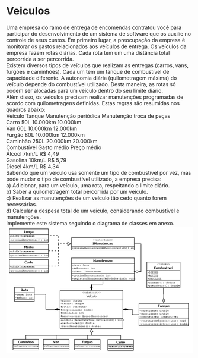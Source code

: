 # Veiculos

Uma empresa do ramo de entrega de encomendas contratou você para participar do desenvolvimento de um sistema
de software que os auxilie no controle de seus custos. Em primeiro lugar, a preocupação da empresa é monitorar os
gastos relacionados aos veículos de entrega. Os veículos da empresa fazem rotas diárias. Cada rota tem um uma
distância total percorrida a ser percorrida.<br /> 
Existem diversos tipos de veículos que realizam as entregas (carros, vans, furgões e caminhões). Cada um tem um
tanque de combustível de capacidade diferente. A autonomia diária (quilometragem máxima) do veículo depende do
combustível utilizado. Desta maneira, as rotas só podem ser alocadas para um veículo dentro do seu limite diário.<br /> 
Além disso, os veículos precisam realizar manutenções programadas de acordo com quilometragens definidas. Estas
regras são resumidas nos quadros abaixo:<br /> 
Veículo Tanque Manutenção periódica Manutenção troca de peças<br /> 
Carro 50L 10.000km 10.000km<br /> 
Van 60L 10.000km 12.000km<br /> 
Furgão 80L 10.000km 12.000km<br /> 
Caminhão 250L 20.000km 20.000km<br /> 
Combustível Gasto médio Preço médio<br /> 
Álcool 7km/L R$ 4,49<br /> 
Gasolina 10km/L R$ 5,79<br /> 
Diesel 4km/L R$ 4,34<br /> 
Sabendo que um veículo usa somente um tipo de combustível por vez, mas pode mudar o tipo de combustível utilizado,
a empresa precisa:<br /> 
a) Adicionar, para um veículo, uma rota, respeitando o limite diário.<br /> 
b) Saber a quilometragem total percorrida por um veículo.<br /> 
c) Realizar as manutenções de um veículo tão cedo quanto forem necessárias.<br /> 
d) Calcular a despesa total de um veículo, considerando combustível e manutenções.<br /> 
Implemente este sistema seguindo o diagrama de classes em anexo.
![enter image description here](ClassDiagram/imagem_2021-07-08_204239.png)
